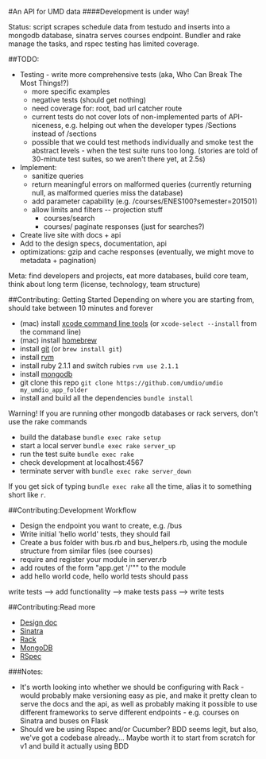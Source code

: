 #An API for UMD data 
####Development is under way!

Status: script scrapes schedule data from testudo and inserts into a mongodb database, sinatra serves courses endpoint. Bundler and rake manage the tasks, and rspec testing has limited coverage.

##TODO:
- Testing - write more comprehensive tests (aka, Who Can Break The Most Things!?)
  - more specific examples
  - negative tests (should get nothing)
  - need coverage for: root, bad url catcher route
  - current tests do not cover lots of non-implemented parts of API-niceness, e.g. helping out when the developer types /Sections instead of /sections
  - possible that we could test methods individually and smoke test the abstract levels - when the test suite runs too long. (stories are told of 30-minute test suites, so we aren't there yet, at 2.5s)
- Implement:
  - sanitize queries
  - return meaningful errors on malformed queries (currently returning null, as malformed queries miss the database)
  - add parameter capability (e.g. /courses/ENES100?semester=201501)
  - allow limits and filters -- projection stuff
	- courses/search
	- courses/<dep>
paginate responses (just for searches?)
- Create live site with docs + api
- Add to the design specs, documentation, api
- optimizations: gzip and cache responses (eventually, we might move to metadata + pagination)

Meta: find developers and projects, eat more databases, build core team, think about long term (license, technology, team structure)

##Contributing: Getting Started
Depending on where you are starting from, should take between 10 minutes and forever

-  (mac) install [xcode command line tools](https://developer.apple.com/xcode/) (or `xcode-select --install` from the command line)
- (mac) install [homebrew](http://brew.sh/)
- install [git](http://git-scm.com/) (or `brew install git`)
- install [rvm](https://rvm.io/rvm/install)
- install ruby 2.1.1 and switch rubies `rvm use 2.1.1`
- install [mongodb](http://docs.mongodb.org/manual/installation/)
- git clone this repo `git clone https://github.com/umdio/umdio my_umdio_app_folder`
- install and build all the dependencies `bundle install`

Warning! If you are running other mongodb databases or rack servers, don't use the rake commands

- build the database `bundle exec rake setup`
- start a local server `bundle exec rake server_up`
- run the test suite `bundle exec rake`
- check development at localhost:4567
- terminate server with `bundle exec rake server_down`

If you get sick of typing `bundle exec rake` all the time, alias it to something short like `r`.

##Contributing:Development Workflow
- Design the endpoint you want to create, e.g. /bus
- Write initial 'hello world' tests, they should fail
- Create a bus folder with bus.rb and bus_helpers.rb, using the module structure from similar files (see courses)
- require and register your module in server.rb
- add routes of the form "app.get '/<endpoint>'""  to the module
- add hello world code, hello world tests should pass

write tests --> add functionality --> make tests pass --> write tests

##Contributing:Read more
- [Design doc](https://docs.google.com/document/d/11uslF3ftvQ3It-NRXs7iRgI34S0MxvqV2S1jioXPcL0/edit?usp=sharing)
- [Sinatra](http://www.sinatrarb.com/)
- [Rack](http://rack.github.io/)
- [MongoDB](http://www.mongodb.org/)
- [RSpec](http://rspec.info/)


###Notes:

- It's worth looking into whether we should be configuring with Rack - would probably make versioning easy as pie, and make it pretty clean to serve the docs and the api, as well as probably making it possible to use different frameworks to serve different endpoints - e.g. courses on Sinatra and buses on Flask
- Should we be using Rspec and/or Cucumber? BDD seems legit, but also, we've got a codebase already... Maybe worth it to start from scratch for v1 and build it actually using BDD